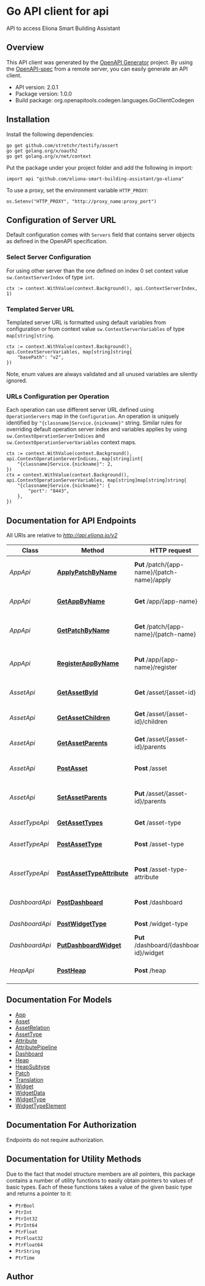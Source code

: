 # Go API client for api

API to access Eliona Smart Building Assistant

## Overview
This API client was generated by the [OpenAPI Generator](https://openapi-generator.tech) project.  By using the [OpenAPI-spec](https://www.openapis.org/) from a remote server, you can easily generate an API client.

- API version: 2.0.1
- Package version: 1.0.0
- Build package: org.openapitools.codegen.languages.GoClientCodegen

## Installation

Install the following dependencies:

```shell
go get github.com/stretchr/testify/assert
go get golang.org/x/oauth2
go get golang.org/x/net/context
```

Put the package under your project folder and add the following in import:

```golang
import api "github.com/eliona-smart-building-assistant/go-eliona"
```

To use a proxy, set the environment variable `HTTP_PROXY`:

```golang
os.Setenv("HTTP_PROXY", "http://proxy_name:proxy_port")
```

## Configuration of Server URL

Default configuration comes with `Servers` field that contains server objects as defined in the OpenAPI specification.

### Select Server Configuration

For using other server than the one defined on index 0 set context value `sw.ContextServerIndex` of type `int`.

```golang
ctx := context.WithValue(context.Background(), api.ContextServerIndex, 1)
```

### Templated Server URL

Templated server URL is formatted using default variables from configuration or from context value `sw.ContextServerVariables` of type `map[string]string`.

```golang
ctx := context.WithValue(context.Background(), api.ContextServerVariables, map[string]string{
	"basePath": "v2",
})
```

Note, enum values are always validated and all unused variables are silently ignored.

### URLs Configuration per Operation

Each operation can use different server URL defined using `OperationServers` map in the `Configuration`.
An operation is uniquely identified by `"{classname}Service.{nickname}"` string.
Similar rules for overriding default operation server index and variables applies by using `sw.ContextOperationServerIndices` and `sw.ContextOperationServerVariables` context maps.

```
ctx := context.WithValue(context.Background(), api.ContextOperationServerIndices, map[string]int{
	"{classname}Service.{nickname}": 2,
})
ctx = context.WithValue(context.Background(), api.ContextOperationServerVariables, map[string]map[string]string{
	"{classname}Service.{nickname}": {
		"port": "8443",
	},
})
```

## Documentation for API Endpoints

All URIs are relative to *http://api.eliona.io/v2*

Class | Method | HTTP request | Description
------------ | ------------- | ------------- | -------------
*AppApi* | [**ApplyPatchByName**](docs/AppApi.md#applypatchbyname) | **Put** /patch/{app-name}/{patch-name}/apply | Marks a patch in eliona as applied
*AppApi* | [**GetAppByName**](docs/AppApi.md#getappbyname) | **Get** /app/{app-name} | Information about an app
*AppApi* | [**GetPatchByName**](docs/AppApi.md#getpatchbyname) | **Get** /patch/{app-name}/{patch-name} | Information about a patch for an app
*AppApi* | [**RegisterAppByName**](docs/AppApi.md#registerappbyname) | **Put** /app/{app-name}/register | Marks an app in eliona as registered
*AssetApi* | [**GetAssetById**](docs/AssetApi.md#getassetbyid) | **Get** /asset/{asset-id} | Information about an Asset
*AssetApi* | [**GetAssetChildren**](docs/AssetApi.md#getassetchildren) | **Get** /asset/{asset-id}/children | Get children for an asset
*AssetApi* | [**GetAssetParents**](docs/AssetApi.md#getassetparents) | **Get** /asset/{asset-id}/parents | Get the parents for an asset
*AssetApi* | [**PostAsset**](docs/AssetApi.md#postasset) | **Post** /asset | Create or update an asset
*AssetApi* | [**SetAssetParents**](docs/AssetApi.md#setassetparents) | **Put** /asset/{asset-id}/parents | Set or replace parents for an asset
*AssetTypeApi* | [**GetAssetTypes**](docs/AssetTypeApi.md#getassettypes) | **Get** /asset-type | List of asset types
*AssetTypeApi* | [**PostAssetType**](docs/AssetTypeApi.md#postassettype) | **Post** /asset-type | Create or update an asset type
*AssetTypeApi* | [**PostAssetTypeAttribute**](docs/AssetTypeApi.md#postassettypeattribute) | **Post** /asset-type-attribute | Create or update an asset type attribute
*DashboardApi* | [**PostDashboard**](docs/DashboardApi.md#postdashboard) | **Post** /dashboard | Creates a new dashboard
*DashboardApi* | [**PostWidgetType**](docs/DashboardApi.md#postwidgettype) | **Post** /widget-type | Adds a new widget type
*DashboardApi* | [**PutDashboardWidget**](docs/DashboardApi.md#putdashboardwidget) | **Put** /dashboard/{dashboard-id}/widget | Adds widget to dashboard
*HeapApi* | [**PostHeap**](docs/HeapApi.md#postheap) | **Post** /heap | Create or update heap data


## Documentation For Models

 - [App](docs/App.md)
 - [Asset](docs/Asset.md)
 - [AssetRelation](docs/AssetRelation.md)
 - [AssetType](docs/AssetType.md)
 - [Attribute](docs/Attribute.md)
 - [AttributePipeline](docs/AttributePipeline.md)
 - [Dashboard](docs/Dashboard.md)
 - [Heap](docs/Heap.md)
 - [HeapSubtype](docs/HeapSubtype.md)
 - [Patch](docs/Patch.md)
 - [Translation](docs/Translation.md)
 - [Widget](docs/Widget.md)
 - [WidgetData](docs/WidgetData.md)
 - [WidgetType](docs/WidgetType.md)
 - [WidgetTypeElement](docs/WidgetTypeElement.md)


## Documentation For Authorization

 Endpoints do not require authorization.


## Documentation for Utility Methods

Due to the fact that model structure members are all pointers, this package contains
a number of utility functions to easily obtain pointers to values of basic types.
Each of these functions takes a value of the given basic type and returns a pointer to it:

* `PtrBool`
* `PtrInt`
* `PtrInt32`
* `PtrInt64`
* `PtrFloat`
* `PtrFloat32`
* `PtrFloat64`
* `PtrString`
* `PtrTime`

## Author



